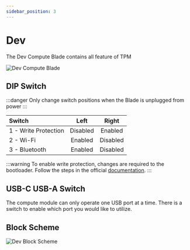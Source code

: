 ```yaml
---
sidebar_position: 3
---
```

# Dev

The Dev Compute Blade contains all feature of TPM

![Dev Compute Blade](/img/blade/mk4-k-dev.png)

## DIP Switch

:::danger
Only change switch positions when the Blade is unplugged from power
:::

|         Switch       |   Left   |   Right  |
| :------------------- | :------: | :------: |
| 1 - Write Protection | Disabled | Enabled  |
| 2 - Wi-Fi            | Enabled  | Disabled |
| 3 - Bluetooth        | Enabled  | Disabled |

:::warning
To enable write protection, changes are required to the bootloader. Follow the steps in the official [documentation](https://www.raspberrypi.com/documentation/computers/compute-module.html#cm4bootloader).
:::

## USB-C USB-A Switch

The compute module can only operate one USB port at a time. There is a switch to enable which port you would like to utilize.

## Block Scheme
![Dev Block Scheme](/img/hardware/dev-block-scheme.png)
